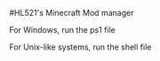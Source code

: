 #HL521's Minecraft Mod manager

For Windows, run the ps1 file

For Unix-like systems, run the shell file
